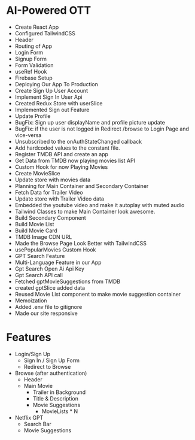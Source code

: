 # AI-Powered OTT

- Create React App
- Configured TailwindCSS
- Header 
- Routing of App
- Login Form
- Signup Form
- Form Validation
- useRef Hook
- Firebase Setup
- Deploying Our App To Production
- Create Sign Up User Account
- Implement Sign In User Api
- Created Redux Store with userSlice
- Implemented Sign out Feature
- Update Profile
- BugFix: Sign up user displayName and profile picture update
- BugFix: if the user is not logged in Redirect /browse to Login Page and vice-versa
- Unsubscribed to the onAuthStateChanged callback
- Add hardcoded values to the constant file.
- Register TMDB API and create an app
- Get Data from TMDB now playing movies list API
- Custom Hook for now Playing Movies
- Create MovieSlice
- Update store with movies data
- Planning for Main Container and Secondary Container
- Fetch Data for Trailer Video
- Update store with Trailer Video data
- Embedded the youtube video and make it autoplay with muted audio
- Tailwind Classes to make Main Container look awesome.
- Build Secondary Component
- Build Movie List
- Build Movie Card
- TMDB Image CDN URL
- Made the Browse Page Look Better with TailwindCSS
- usePopularMovies Custom Hook
- GPT Search Feature
- Multi-Language Feature in our App
- Gpt Search Open Ai Api Key
- Gpt Search API call
- Fetched gptMovieSuggestions from TMDB
- created gptSlice added data
- Reused Movie List component to make movie suggestion container
- Memoization
- Added .env file to gitignore
- Made our site responsive

# Features
- Login/Sign Up
    - Sign In / Sign Up Form
    - Redirect to Browse
- Browse (after authentication)
    - Header 
    - Main Movie
        - Trailer in Background
        - Title & Description
        - Movie Suggestions
            - MovieLists * N
- Netflix GPT
    - Search Bar
    - Movie Suggestions